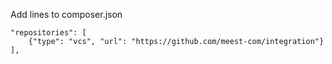 Add lines to composer.json

    "repositories": [
        {"type": "vcs", "url": "https://github.com/meest-com/integration"}
    ],
